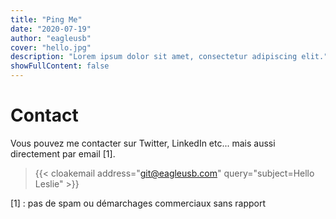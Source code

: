 ```yaml
---
title: "Ping Me"
date: "2020-07-19"
author: "eagleusb"
cover: "hello.jpg"
description: "Lorem ipsum dolor sit amet, consectetur adipiscing elit."
showFullContent: false
---
```


# Contact

Vous pouvez me contacter sur Twitter, LinkedIn etc... mais aussi
directement par email [1].

> {{< cloakemail address="git@eagleusb.com" query="subject=Hello Leslie" >}}

[1] : pas de spam ou démarchages commerciaux sans rapport
